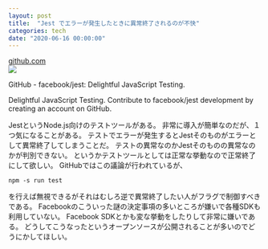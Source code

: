 ```yaml
---
layout: post
title:  "Jest でエラーが発生したときに異常終了されるのが不快"
categories: tech
date: "2020-06-16 00:00:00"
---
```



<div class="card">
  <a href="https://github.com/facebook/jest"></a>
  <div class="card__header">
    <a href="https://github.com/facebook/jest">github.com</a>
  </div>
  <div class="card__image">
    <img src="https://avatars0.githubusercontent.com/u/69631?s=400&v=4">
  </div>
  <div class="card__title">
    <p>GitHub - facebook/jest: Delightful JavaScript Testing.</p>
  </div>
  <div class="card__description">
    <p>Delightful JavaScript Testing. Contribute to facebook/jest development by creating an account on GitHub.</p>
  </div>
</div>


JestというNode.js向けのテストツールがある。
非常に導入が簡単なのだが、１つ気になることがある。
テストでエラーが発生するとJestそのものがエラーとして異常終了してしまうことだ。
テストの異常なのかJestそのものの異常なのかが判別できない。
というかテストツールとしては正常な挙動なので正常終了にして欲しい。
GitHubではこの議論が行われているが、

```
npm -s run test
```

を行えば無視できるがそれはむしろ逆で異常終了したい人がフラグで制御すべきである。
Facebookのこういった謎の決定事項の多いところが嫌いで各種SDKも利用していない。
Facebook SDKとかも変な挙動をしたりして非常に嫌いである。
どうしてこうなったというオープンソースが公開されることが多いのでどうにかしてほしい。
